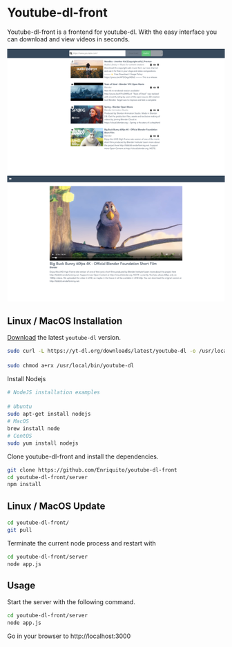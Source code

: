 # Youtube-dl-front

Youtube-dl-front is a frontend for youtube-dl. With the easy interface you can download and view videos in seconds.

![Download page](https://github.com/Enriquito/youtube-dl-front/blob/master/screenshots/Download.png?raw=true)
![Download page](https://github.com/Enriquito/youtube-dl-front/blob/master/screenshots/view.png?raw=true)

## Linux / MacOS Installation

[Download](http://ytdl-org.github.io/youtube-dl/download.html) the latest `youtube-dl` version.

```bash
sudo curl -L https://yt-dl.org/downloads/latest/youtube-dl -o /usr/local/bin/youtube-dl

sudo chmod a+rx /usr/local/bin/youtube-dl
```
Install Nodejs
```bash
# NodeJS installation examples

# Ubuntu
sudo apt-get install nodejs
# MacOS
brew install node
# CentOS
sudo yum install nodejs
```
Clone youtube-dl-front and install the dependencies.

```bash
git clone https://github.com/Enriquito/youtube-dl-front
cd youtube-dl-front/server
npm install
```

## Linux / MacOS Update
```bash
cd youtube-dl-front/
git pull
```
Terminate the current node process and restart with

```bash
cd youtube-dl-front/server
node app.js
```

## Usage

Start the server with the following command.

```bash
cd youtube-dl-front/server
node app.js
```
Go in your browser to http://localhost:3000
